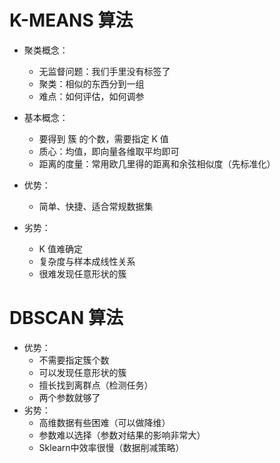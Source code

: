 # K-MEANS 算法
- 聚类概念：
  - 无监督问题：我们手里没有标签了
  - 聚类：相似的东西分到一组
  - 难点：如何评估，如何调参

- 基本概念：
  - 要得到 簇 的个数，需要指定 K 值
  - 质心：均值，即向量各维取平均即可
  - 距离的度量：常用欧几里得的距离和余弦相似度（先标准化）

- 优势：
  - 简单、快捷、适合常规数据集
- 劣势：
  - K 值难确定
  - 复杂度与样本成线性关系
  - 很难发现任意形状的簇

# DBSCAN 算法
- 优势：
  - 不需要指定簇个数
  - 可以发现任意形状的簇
  - 擅长找到离群点（检测任务）
  - 两个参数就够了
- 劣势：
  - 高维数据有些困难（可以做降维）
  - 参数难以选择（参数对结果的影响非常大）
  - Sklearn中效率很慢（数据削减策略）

